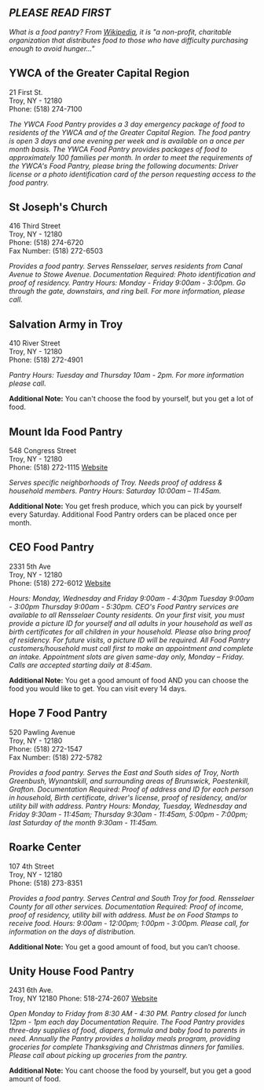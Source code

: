## *PLEASE READ FIRST*
_What is a food pantry? From [Wikipedia](https://en.wikipedia.org/wiki/Food_bank), it is "a non-profit, charitable organization that distributes food to those who have difficulty purchasing enough to avoid hunger..."_


## YWCA of the Greater Capital Region  
21 First St.  
Troy, NY - 12180  
Phone: (518) 274-7100

_The YWCA Food Pantry provides a 3 day emergency package of food to residents of the YWCA and of the Greater Capital Region. The food pantry is open 3 days and one evening per week and is available on a once per month basis. The YWCA Food Pantry provides packages of food to approximately 100 families per month. In order to meet the requirements of the YWCA's Food Pantry, please bring the following documents: Driver license or a photo identification card of the person requesting access to the food pantry._

## St Joseph's Church  
416 Third Street  
Troy, NY - 12180  
Phone: (518) 274-6720  
Fax Number: (518) 272-6503

_Provides a food pantry. Serves Rensselaer, serves residents from Canal Avenue to Stowe Avenue. Documentation Required: Photo identification and proof of residency. Pantry Hours: Monday - Friday 9:00am - 3:00pm. Go through the gate, downstairs,  and ring bell. For more information, please call._


## Salvation Army in Troy  
410 River Street  
Troy, NY - 12180  
Phone: (518) 272-4901

_Pantry Hours: Tuesday and Thursday 10am - 2pm. For more information please call._

**Additional Note:** You can't choose the food by yourself, but you get a lot of food.


## Mount Ida Food Pantry  
548 Congress Street  
Troy, NY - 12180  
Phone: (518) 272-1115
[Website](https://www.facebook.com/mountidafoodpantry/)

_Serves specific neighborhoods of Troy. Needs proof of address & household members. Pantry Hours: Saturday 10:00am – 11:45am._

**Additional Note:** You get fresh produce, which you can pick by yourself every Saturday. Additional Food Pantry orders can be placed once per month.


## CEO Food Pantry  
2331 5th Ave  
Troy, NY - 12180  
Phone: (518) 272-6012
[Website](https://www.ceoempowers.org/services/food-pantry/)

_Hours: Monday, Wednesday and Friday 9:00am - 4:30pm Tuesday 9:00am - 3:00pm Thursday 9:00am - 5:30pm. CEO's Food Pantry services are available to all Rensselaer County residents. On your first visit, you must provide a picture ID for yourself and all adults in your household as well as birth certificates for all children in your household. Please also bring proof of residency. For future visits, a picture ID will be required. All Food Pantry customers/household must call first to make an appointment and complete an intake. Appointment slots are given same-day only, Monday – Friday. Calls are accepted starting daily at 8:45am._

**Additional Note:** You get a good amount of food AND you can choose the food you would like to get. You can visit every 14 days.

## Hope 7 Food Pantry 
520 Pawling Avenue  
Troy, NY - 12180  
Phone: (518) 272-1547  
Fax Number: (518) 272-5782

_Provides a food pantry. Serves the East and South sides of Troy, North Greenbush, Wynantskill, and surrounding areas of Brunswick, Poestenkill, Grafton. Documentation Required: Proof of address and ID for each person in household, Birth certificate, driver's license, proof of residency, and/or utility bill with address. Pantry Hours: Monday, Tuesday, Wednesday and Friday 9:30am - 11:45am; Thursday 9:30am - 11:45am, 5:00pm - 7:00pm; last Saturday of the month 9:30am - 11:45am._


## Roarke Center 
107 4th Street  
Troy, NY - 12180  
Phone: (518) 273-8351

_Provides a food pantry. Serves Central and South Troy for food. Rensselaer County for all other services. Documentation Required: Proof of income, proof of residency, utility bill with address. Must be on Food Stamps to receive food. Hours: 9:00am - 12:00pm; 1:00pm - 3:00pm. Please call, for information on the days of distribution._ 

**Additional Note:** You get a good amount of food, but you can’t choose.  


## Unity House Food Pantry
2431 6th Ave.  
Troy, NY 12180
Phone: 518-274-2607
[Website](https://www.unityhouseny.org/services/community-resources/#panel-food-pantry)

_Open Monday to Friday from 8:30 AM - 4:30 PM. Pantry closed for lunch 12pm - 1pm each day Documentation Require. The Food Pantry provides three-day supplies of food, diapers, formula and baby food to parents in need. Annually the Pantry provides a holiday meals program, providing groceries for complete Thanksgiving and Christmas dinners for families. Please call about picking up groceries from the pantry._

**Additional Note:** You cant choose the food by yourself, but you get a good amount of food.